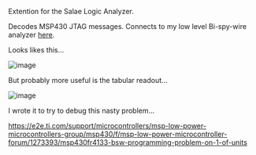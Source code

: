 
Extention for the Salae Logic Analyzer. 

Decodes MSP430 JTAG messages. Connects to my low level Bi-spy-wire analyzer [here](https://github.com/bigjosh/BSWAnalyzer).

Looks likes this...

![image](https://github.com/bigjosh/msp-jtag-analyzer/assets/5520281/3b0beec2-1903-4018-8412-f9e55421e44e)

But probably more useful is the tabular readout...

![image](https://github.com/bigjosh/msp-jtag-analyzer/assets/5520281/98358f1a-f5f6-48e2-8f72-c6f0422cfe6d)

I wrote it to try to debug this nasty problem...

https://e2e.ti.com/support/microcontrollers/msp-low-power-microcontrollers-group/msp430/f/msp-low-power-microcontroller-forum/1273393/msp430fr4133-bsw-programming-problem-on-1-of-units




